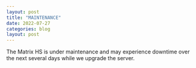 ```yaml
---
layout: post
title: "MAINTENANCE"
date: 2022-07-27
categories: blog
layout: post
---
```


The Matrix HS is under maintenance and may experience downtime over the next several days while we upgrade the server.